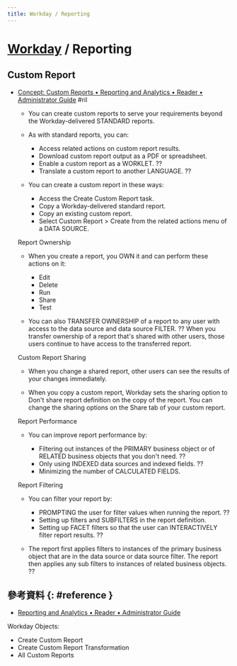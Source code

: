 ```yaml
---
title: Workday / Reporting
---
```

# [Workday](workday.md) / Reporting

## Custom Report

  - [Concept: Custom Reports • Reporting and Analytics • Reader • Administrator Guide](https://doc.workday.com/reader/HAJOEAaClxziA9ljvuBqZA/ebr1UA36DH04M_yZEEH1AA) #ril

      - You can create custom reports to serve your requirements beyond the Workday-delivered STANDARD reports.

      - As with standard reports, you can:

          - Access related actions on custom report results.
          - Download custom report output as a PDF or spreadsheet.
          - Enable a custom report as a WORKLET. ??
          - Translate a custom report to another LANGUAGE. ??

      - You can create a custom report in these ways:

          - Access the Create Custom Report task.
          - Copy a Workday-delivered standard report.
          - Copy an existing custom report.
          - Select Custom Report > Create from the related actions menu of a DATA SOURCE.

    Report Ownership

      - When you create a report, you OWN it and can perform these actions on it:

          - Edit
          - Delete
          - Run
          - Share
          - Test

      - You can also TRANSFER OWNERSHIP of a report to any user with access to the data source and data source FILTER. ?? When you transfer ownership of a report that's shared with other users, those users continue to have access to the transferred report.

    Custom Report Sharing

      - When you change a shared report, other users can see the results of your changes immediately.

      - When you copy a custom report, Workday sets the sharing option to Don't share report definition on the copy of the report. You can change the sharing options on the Share tab of your custom report.

    Report Performance

      - You can improve report performance by:

          - Filtering out instances of the PRIMARY business object or of RELATED business objects that you don't need. ??
          - Only using INDEXED data sources and indexed fields. ??
          - Minimizing the number of CALCULATED FIELDS.

    Report Filtering

      - You can filter your report by:

          - PROMPTING the user for filter values when running the report. ??
          - Setting up filters and SUBFILTERS in the report definition.
          - Setting up FACET filters so that the user can INTERACTIVELY filter report results. ??

      - The report first applies filters to instances of the primary business object that are in the data source or data source filter. The report then applies any sub filters to instances of related business objects. ??

## 參考資料 {: #reference }

  - [Reporting and Analytics • Reader • Administrator Guide](https://doc.workday.com/reader/HAJOEAaClxziA9ljvuBqZA/root)

Workday Objects:

  - Create Custom Report
  - Create Custom Report Transformation
  - All Custom Reports
